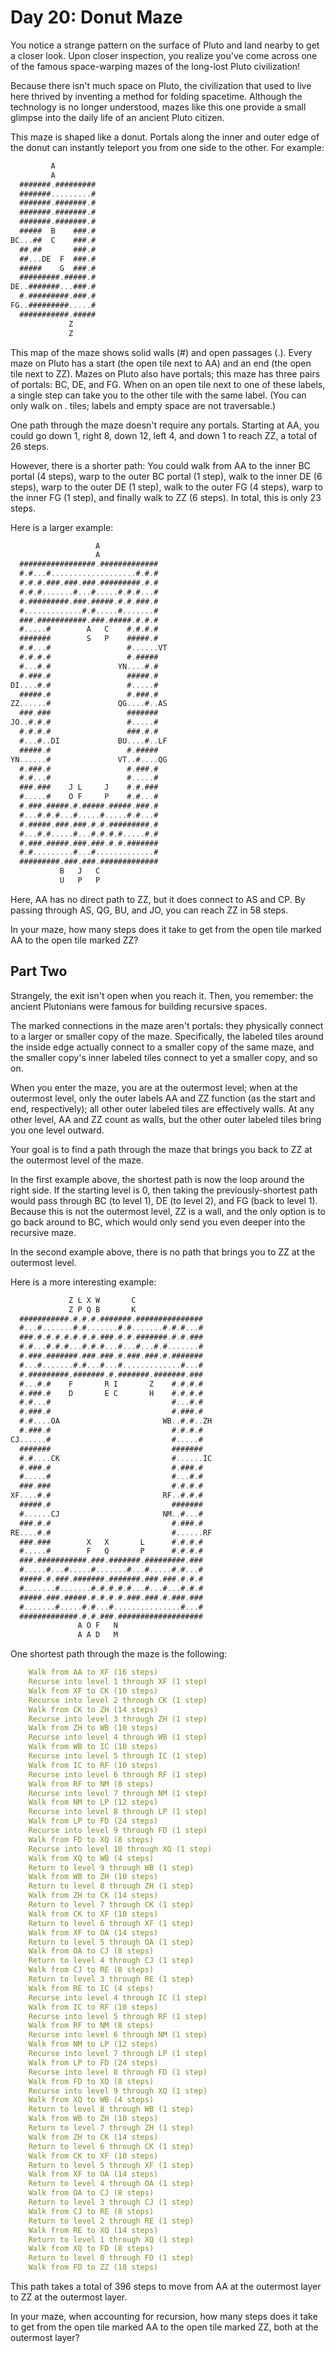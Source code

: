 # Day 20: Donut Maze

You notice a strange pattern on the surface of Pluto and land nearby
to get a closer look. Upon closer inspection, you realize you've come
across one of the famous space-warping mazes of the long-lost Pluto civilization!

Because there isn't much space on Pluto, the civilization that used to
live here thrived by inventing a method for folding spacetime.
Although the technology is no longer understood, mazes like this
one provide a small glimpse into the daily life of an ancient Pluto citizen.

This maze is shaped like a donut. Portals along the inner and outer
edge of the donut can instantly teleport you from one side to the other. For example:

```scala
         A
         A
  #######.#########
  #######.........#
  #######.#######.#
  #######.#######.#
  #######.#######.#
  #####  B    ###.#
BC...##  C    ###.#
  ##.##       ###.#
  ##...DE  F  ###.#
  #####    G  ###.#
  #########.#####.#
DE..#######...###.#
  #.#########.###.#
FG..#########.....#
  ###########.#####
             Z
             Z
```

This map of the maze shows solid walls (#) and open passages (.).
Every maze on Pluto has a start (the open tile next to AA) and an end
(the open tile next to ZZ). Mazes on Pluto also have portals;
this maze has three pairs of portals: BC, DE, and FG.
When on an open tile next to one of these labels, a single step can
take you to the other tile with the same label.
(You can only walk on . tiles; labels and empty space are not traversable.)

One path through the maze doesn't require any portals.
Starting at AA, you could go down 1, right 8, down 12, left 4,
and down 1 to reach ZZ, a total of 26 steps.

However, there is a shorter path: You could walk from AA to the inner BC portal
(4 steps), warp to the outer BC portal (1 step), walk to the inner DE
(6 steps), warp to the outer DE (1 step), walk to the outer FG (4 steps),
warp to the inner FG (1 step), and finally walk to ZZ (6 steps).
In total, this is only 23 steps.

Here is a larger example:

```scala
                   A
                   A
  #################.#############
  #.#...#...................#.#.#
  #.#.#.###.###.###.#########.#.#
  #.#.#.......#...#.....#.#.#...#
  #.#########.###.#####.#.#.###.#
  #.............#.#.....#.......#
  ###.###########.###.#####.#.#.#
  #.....#        A   C    #.#.#.#
  #######        S   P    #####.#
  #.#...#                 #......VT
  #.#.#.#                 #.#####
  #...#.#               YN....#.#
  #.###.#                 #####.#
DI....#.#                 #.....#
  #####.#                 #.###.#
ZZ......#               QG....#..AS
  ###.###                 #######
JO..#.#.#                 #.....#
  #.#.#.#                 ###.#.#
  #...#..DI             BU....#..LF
  #####.#                 #.#####
YN......#               VT..#....QG
  #.###.#                 #.###.#
  #.#...#                 #.....#
  ###.###    J L     J    #.#.###
  #.....#    O F     P    #.#...#
  #.###.#####.#.#####.#####.###.#
  #...#.#.#...#.....#.....#.#...#
  #.#####.###.###.#.#.#########.#
  #...#.#.....#...#.#.#.#.....#.#
  #.###.#####.###.###.#.#.#######
  #.#.........#...#.............#
  #########.###.###.#############
           B   J   C
           U   P   P
```

Here, AA has no direct path to ZZ, but it does connect to AS and CP.
By passing through AS, QG, BU, and JO, you can reach ZZ in 58 steps.

In your maze, how many steps does it take to get from
the open tile marked AA to the open tile marked ZZ?

## Part Two

Strangely, the exit isn't open when you reach it. Then, you remember:
the ancient Plutonians were famous for building recursive spaces.

The marked connections in the maze aren't portals:
they physically connect to a larger or smaller copy of the maze.
Specifically, the labeled tiles around the inside edge actually
connect to a smaller copy of the same maze, and the smaller
copy's inner labeled tiles connect to yet a smaller copy, and so on.

When you enter the maze, you are at the outermost level;
when at the outermost level, only the outer labels AA and ZZ function
(as the start and end, respectively); all other outer labeled
tiles are effectively walls. At any other level, AA and ZZ count as walls,
but the other outer labeled tiles bring you one level outward.

Your goal is to find a path through the maze that brings you back to ZZ
at the outermost level of the maze.

In the first example above, the shortest path is now the loop around the right side.
If the starting level is 0, then taking the previously-shortest path would
pass through BC (to level 1), DE (to level 2), and FG (back to level 1).
Because this is not the outermost level, ZZ is a wall, and the only option is to
go back around to BC, which would only send you even deeper into the recursive maze.

In the second example above, there is no path that brings you to ZZ at the outermost level.

Here is a more interesting example:

```scala
             Z L X W       C
             Z P Q B       K
  ###########.#.#.#.#######.###############
  #...#.......#.#.......#.#.......#.#.#...#
  ###.#.#.#.#.#.#.#.###.#.#.#######.#.#.###
  #.#...#.#.#...#.#.#...#...#...#.#.......#
  #.###.#######.###.###.#.###.###.#.#######
  #...#.......#.#...#...#.............#...#
  #.#########.#######.#.#######.#######.###
  #...#.#    F       R I       Z    #.#.#.#
  #.###.#    D       E C       H    #.#.#.#
  #.#...#                           #...#.#
  #.###.#                           #.###.#
  #.#....OA                       WB..#.#..ZH
  #.###.#                           #.#.#.#
CJ......#                           #.....#
  #######                           #######
  #.#....CK                         #......IC
  #.###.#                           #.###.#
  #.....#                           #...#.#
  ###.###                           #.#.#.#
XF....#.#                         RF..#.#.#
  #####.#                           #######
  #......CJ                       NM..#...#
  ###.#.#                           #.###.#
RE....#.#                           #......RF
  ###.###        X   X       L      #.#.#.#
  #.....#        F   Q       P      #.#.#.#
  ###.###########.###.#######.#########.###
  #.....#...#.....#.......#...#.....#.#...#
  #####.#.###.#######.#######.###.###.#.#.#
  #.......#.......#.#.#.#.#...#...#...#.#.#
  #####.###.#####.#.#.#.#.###.###.#.###.###
  #.......#.....#.#...#...............#...#
  #############.#.#.###.###################
               A O F   N
               A A D   M
```

One shortest path through the maze is the following:

```yml
    Walk from AA to XF (16 steps)
    Recurse into level 1 through XF (1 step)
    Walk from XF to CK (10 steps)
    Recurse into level 2 through CK (1 step)
    Walk from CK to ZH (14 steps)
    Recurse into level 3 through ZH (1 step)
    Walk from ZH to WB (10 steps)
    Recurse into level 4 through WB (1 step)
    Walk from WB to IC (10 steps)
    Recurse into level 5 through IC (1 step)
    Walk from IC to RF (10 steps)
    Recurse into level 6 through RF (1 step)
    Walk from RF to NM (8 steps)
    Recurse into level 7 through NM (1 step)
    Walk from NM to LP (12 steps)
    Recurse into level 8 through LP (1 step)
    Walk from LP to FD (24 steps)
    Recurse into level 9 through FD (1 step)
    Walk from FD to XQ (8 steps)
    Recurse into level 10 through XQ (1 step)
    Walk from XQ to WB (4 steps)
    Return to level 9 through WB (1 step)
    Walk from WB to ZH (10 steps)
    Return to level 8 through ZH (1 step)
    Walk from ZH to CK (14 steps)
    Return to level 7 through CK (1 step)
    Walk from CK to XF (10 steps)
    Return to level 6 through XF (1 step)
    Walk from XF to OA (14 steps)
    Return to level 5 through OA (1 step)
    Walk from OA to CJ (8 steps)
    Return to level 4 through CJ (1 step)
    Walk from CJ to RE (8 steps)
    Return to level 3 through RE (1 step)
    Walk from RE to IC (4 steps)
    Recurse into level 4 through IC (1 step)
    Walk from IC to RF (10 steps)
    Recurse into level 5 through RF (1 step)
    Walk from RF to NM (8 steps)
    Recurse into level 6 through NM (1 step)
    Walk from NM to LP (12 steps)
    Recurse into level 7 through LP (1 step)
    Walk from LP to FD (24 steps)
    Recurse into level 8 through FD (1 step)
    Walk from FD to XQ (8 steps)
    Recurse into level 9 through XQ (1 step)
    Walk from XQ to WB (4 steps)
    Return to level 8 through WB (1 step)
    Walk from WB to ZH (10 steps)
    Return to level 7 through ZH (1 step)
    Walk from ZH to CK (14 steps)
    Return to level 6 through CK (1 step)
    Walk from CK to XF (10 steps)
    Return to level 5 through XF (1 step)
    Walk from XF to OA (14 steps)
    Return to level 4 through OA (1 step)
    Walk from OA to CJ (8 steps)
    Return to level 3 through CJ (1 step)
    Walk from CJ to RE (8 steps)
    Return to level 2 through RE (1 step)
    Walk from RE to XQ (14 steps)
    Return to level 1 through XQ (1 step)
    Walk from XQ to FD (8 steps)
    Return to level 0 through FD (1 step)
    Walk from FD to ZZ (18 steps)
```

This path takes a total of 396 steps to move from AA at
the outermost layer to ZZ at the outermost layer.

In your maze, when accounting for recursion,
how many steps does it take to get from the open tile marked
AA to the open tile marked ZZ, both at the outermost layer?
